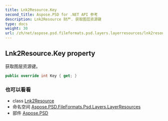 ```yaml
---
title: Lnk2Resource.Key
second_title: Aspose.PSD for .NET API 参考
description: Lnk2Resource 财产. 获取图层资源键
type: docs
weight: 30
url: /zh/net/aspose.psd.fileformats.psd.layers.layerresources/lnk2resource/key/
---
```

## Lnk2Resource.Key property

获取图层资源键。

```csharp
public override int Key { get; }
```

### 也可以看看

* class [Lnk2Resource](../)
* 命名空间 [Aspose.PSD.FileFormats.Psd.Layers.LayerResources](../../lnk2resource/)
* 部件 [Aspose.PSD](../../../)


